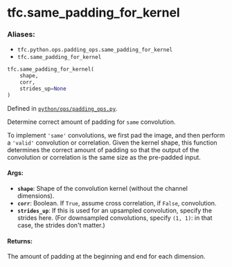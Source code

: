 
# tfc.same_padding_for_kernel

### Aliases:

* `tfc.python.ops.padding_ops.same_padding_for_kernel`
* `tfc.same_padding_for_kernel`

``` python
tfc.same_padding_for_kernel(
    shape,
    corr,
    strides_up=None
)
```



Defined in [`python/ops/padding_ops.py`](https://github.com/tensorflow/compression/tree/master/python/ops/padding_ops.py).

<!-- Placeholder for "Used in" -->

Determine correct amount of padding for `same` convolution.

To implement `'same'` convolutions, we first pad the image, and then perform a
`'valid'` convolution or correlation. Given the kernel shape, this function
determines the correct amount of padding so that the output of the convolution
or correlation is the same size as the pre-padded input.

#### Args:

* <b>`shape`</b>: Shape of the convolution kernel (without the channel dimensions).
* <b>`corr`</b>: Boolean. If `True`, assume cross correlation, if `False`, convolution.
* <b>`strides_up`</b>: If this is used for an upsampled convolution, specify the
    strides here. (For downsampled convolutions, specify `(1, 1)`: in that
    case, the strides don't matter.)


#### Returns:

The amount of padding at the beginning and end for each dimension.